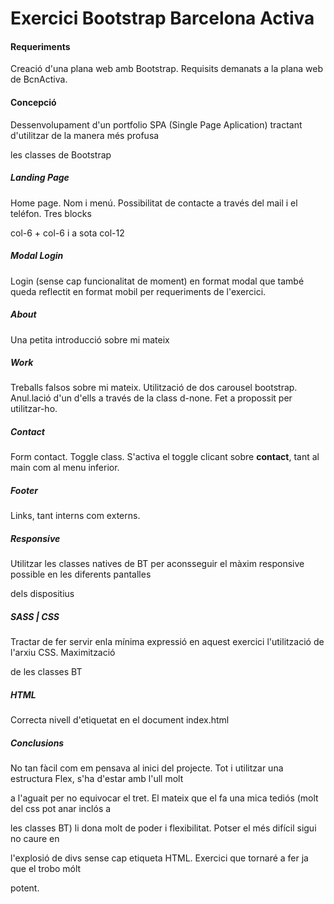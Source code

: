 # Exercici Bootstrap Barcelona Activa

#### Requeriments

Creaci&oacute; d'una plana web amb Bootstrap. Requisits demanats a la plana web de BcnActiva.

#### Concepció

Dessenvolupament d'un portfolio SPA (Single Page Aplication) tractant d'utilitzar de la manera m&eacute;s profusa 

les classes de Bootstrap

##### Landing Page

Home page. Nom i men&uacute;. Possibilitat de contacte a trav&eacute;s del mail i el tel&eacute;fon. Tres blocks

col-6 + col-6 i a sota col-12

##### Modal Login

Login (sense cap funcionalitat de moment) en format modal que també queda reflectit en format mobil per requeriments de l'exercici.

##### About

Una petita introducci&oacute; sobre mi mateix

##### Work

Treballs falsos sobre mi mateix. Utilitzaci&oacute; de dos carousel bootstrap. Anul.laci&oacute; d'un d'ells a trav&eacute;s 
de la class d-none. Fet a propossit per utilitzar-ho.

##### Contact

Form contact. Toggle class. S'activa el toggle clicant sobre **contact**, tant al main com al menu inferior.

##### Footer

Links, tant interns com externs.

##### Responsive

Utilitzar les classes natives de BT per aconsseguir el màxim responsive possible en les diferents pantalles 

dels dispositius

##### SASS | CSS

Tractar de fer servir enla mínima expressi&oacute; en aquest exercici l'utilitzaci&oacute; de l'arxiu CSS. Maximitzaci&oacute;

de les classes BT

##### HTML

Correcta nivell d'etiquetat en el document index.html

##### Conclusions

No tan fàcil com em pensava al inici del projecte. Tot i utilitzar una estructura Flex, s'ha d'estar amb l'ull molt 

a l'aguait per no equivocar el tret. El mateix que el fa una mica tedi&oacute;s (molt del css pot anar incl&oacute;s a 

les classes BT) li dona molt de poder i flexibilitat. Potser el m&eacute;s dif&iacute;cil sigui no caure en 

l'explosi&oacute; de divs sense cap etiqueta HTML. Exercici que tornar&eacute; a fer ja que el trobo m&oacute;lt 

potent.
